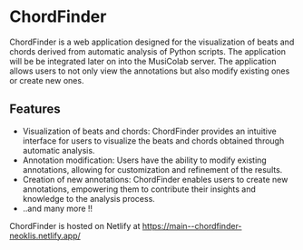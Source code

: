 # ChordFinder

ChordFinder is a web application designed for the visualization of beats and chords derived from automatic analysis of Python scripts. The application will be be integrated later on into the MusiColab server. The application allows users to not only view the annotations but also modify existing ones or create new ones.

## Features

- Visualization of beats and chords: ChordFinder provides an intuitive interface for users to visualize the beats and chords obtained through automatic analysis.
- Annotation modification: Users have the ability to modify existing annotations, allowing for customization and refinement of the results.
- Creation of new annotations: ChordFinder enables users to create new annotations, empowering them to contribute their insights and knowledge to the analysis process.
- ..and many more !! 

ChordFinder is hosted on Netlify at https://main--chordfinder-neoklis.netlify.app/
